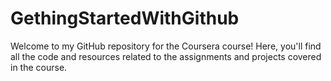 # GethingStartedWithGithub
Welcome to my GitHub repository for the Coursera course! Here, you'll find all the code and resources related to the assignments and projects covered in the course.

